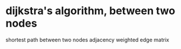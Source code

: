 # dijkstra's algorithm, between two nodes
shortest path between two nodes
adjacency weighted edge matrix
